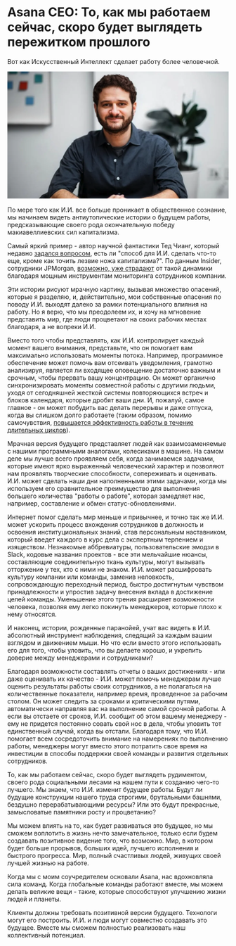 # Asana CEO: То, как мы работаем сейчас, скоро будет выглядеть пережитком прошлого

Вот как Искусственный Интеллект сделает работу более человечной.

![Дастин Московиц - соучредитель и генеральный директор компании Asana](./assets/dustin_moskovitz.png)

По мере того как И.И. все больше проникает в общественное сознание, мы начинаем видеть антиутопические истории о будущем работы, предсказывающие своего рода окончательную победу макиавеллиевских сил капитализма.

Самый яркий пример - автор научной фантастики Тед Чианг, который недавно [задался вопросом](https://www.newyorker.com/science/annals-of-artificial-intelligence/will-ai-become-the-new-mckinsey), есть ли "способ для И.И. сделать что-то еще, кроме как точить лезвие ножа капитализма?". По данным Insider, сотрудники JPMorgan, [возможно, уже страдают](https://www.businessinsider.com/jpmorgan-chase-employees-describe-fear-mass-workplace-data-surveillance-wadu-2022-5) от такой динамики благодаря мощным инструментам мониторинга сотрудников компании.

Эти истории рисуют мрачную картину, вызывая множество опасений, которые я разделяю, и, действительно, мои собственные опасения по поводу И.И. выходят далеко за рамки потенциального влияния на работу. Но я верю, что мы преодолеем их, и хочу на мгновение представить мир, где люди процветают на своих рабочих местах благодаря, а не вопреки И.И.

Вместо того чтобы представлять, как И.И. контролирует каждый момент вашего внимания, представьте, что он помогает вам максимально использовать моменты потока. Например, программное обеспечение может помочь вам отсеивать уведомления, грамотно анализируя, является ли входящее оповещение достаточно важным и срочным, чтобы прервать вашу концентрацию. Он может органично синхронизировать моменты совместной работы с другими людьми, уходя от сегодняшней жесткой системы повторяющихся встреч и блоков календаря, которые дробят ваши дни. И, пожалуй, самое главное - он может побудить вас делать перерывы и даже отпуска, когда вы слишком долго работаете (таким образом, помимо самочувствия, [повышается эффективность работы в течение длительных циклов](https://wavelength.asana.com/work-life-balance/)).

Мрачная версия будущего представляет людей как взаимозаменяемые с нашими программными аналогами, колесиками в машине. На самом деле мы лучше всего проявляем себя, когда занимаемся задачами, которые имеют ярко выраженный человеческий характер и позволяют нам проявлять творческие способности, сопереживать и оценивать. И.И. может сделать наши дни наполненными этими задачами, когда мы используем его сравнительное преимущество для выполнения большего количества "работы о работе", которая замедляет нас, например, составление и обмен статус-обновлениями.

Интернет помог сделать мир меньше и привычнее, и точно так же И.И. может ускорить процесс вхождения сотрудников в должность и освоения институциональных знаний, став персональным наставником, который введет каждого в курс дела с экспертным терпением и изяществом. Незнакомые аббревиатуры, пользовательские эмодзи в Slack, кодовые названия проектов - все эти мельчайшие нюансы, составляющие соединительную ткань культуры, могут вызывать отторжение у тех, кто с ними не знаком. И.И. может расшифровать культуру компании или команды, заменив неловкость, сопровождающую переходный период, быстро достигнутым чувством принадлежности и упростив задачу внесения вклада в достижение целей команды. Уменьшение этого трения расширяет возможности человека, позволяя ему легко покинуть менеджеров, которые плохо к нему относятся.

И наконец, истории, рожденные паранойей, учат вас видеть в И.И. абсолютный инструмент наблюдения, следящий за каждым вашим взглядом и движением мыши. Но что если вместо этого использовать его для того, чтобы уловить, что вы делаете хорошо, и укрепить доверие между менеджерами и сотрудниками?

Благодаря возможности составлять отчеты о ваших достижениях - или даже оценивать их качество - И.И. может помочь менеджерам лучше оценить результаты работы своих сотрудников, а не полагаться на количественные показатели, например время, проведенное за рабочим столом. Он может следить за сроками и критическими путями, автоматически направляя вас на выполнение самой срочной работы. А если вы отстаете от сроков, И.И. сообщит об этом вашему менеджеру - ему не придется постоянно совать свой нос в дела, чтобы уловить тот единственный случай, когда вы отстали. Благодаря тому, что И.И. помогает всем сосредоточить внимание на намерениях по выполнению работы, менеджеры могут вместо этого потратить свое время на инвестиции в способы поддержки своей команды и развития отдельных сотрудников.

То, как мы работаем сейчас, скоро будет выглядеть рудиментом, своего рода социальными лесами на нашем пути к созданию чего-то лучшего. Мы знаем, что И.И. изменит будущее работы. Будут ли будущие конструкции нашего труда строгими, брутальными башнями, бездушно перерабатывающими ресурсы? Или это будут прекрасные, замысловатые памятники росту и процветанию?

Мы можем влиять на то, как будет развиваться это будущее, но мы сможем воплотить в жизнь нечто замечательное, только если будем создавать позитивное видение того, что возможно. Мир, в котором будет больше прорывов, больших идей, лучшего исполнения и быстрого прогресса. Мир, полный счастливых людей, живущих своей лучшей жизнью на работе.

Когда мы с моим соучредителем основали Asana, нас вдохновляла сила команд. Когда глобальные команды работают вместе, мы можем делать великие вещи - такие, которые способствуют улучшению жизни людей и планеты.

Клиенты должны требовать позитивной версии будущего. Технологи могут его построить. И.И. и люди могут совместно создавать это будущее. Вместе мы сможем полностью реализовать наш коллективный потенциал.
